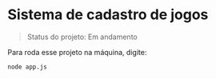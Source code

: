 <h1>Sistema de cadastro de jogos</h1>

> Status do projeto: Em andamento

Para roda esse projeto na máquina, digite:

```
node app.js
```
